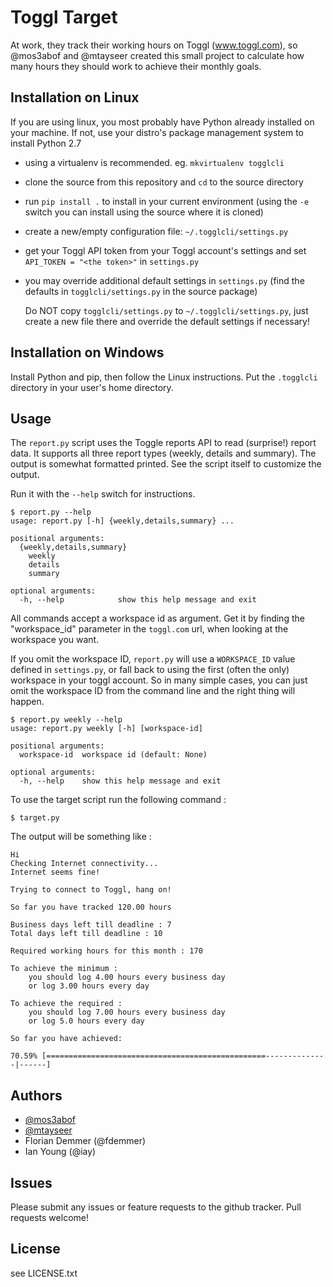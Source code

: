 Toggl Target
============

At work, they track their working hours on Toggl (www.toggl.com), so @mos3abof and
@mtayseer created this small project to calculate how many hours they should
work to achieve their monthly goals.


Installation on Linux
---------------------

If you are using linux, you most probably have Python already installed on
your machine. If not, use your distro's package management system to install
Python 2.7

* using a virtualenv is recommended. eg. `mkvirtualenv togglcli`
* clone the source from this repository and `cd` to the source directory
* run `pip install .` to install in your current environment (using the `-e`
  switch you can install using the source where it is cloned)
* create a new/empty configuration file: `~/.togglcli/settings.py`
* get your Toggl API token from your Toggl account's settings and set
  `API_TOKEN = "<the token>"` in `settings.py`
* you may override additional default settings in `settings.py` (find the
  defaults in `togglcli/settings.py` in the source package)

    Do NOT copy `togglcli/settings.py` to `~/.togglcli/settings.py`,
    just create a new file there and override the default settings if necessary!


Installation on Windows
-----------------------

Install Python and pip, then follow the Linux instructions. Put the
`.togglcli` directory in your user's home directory.


Usage
-----

The `report.py` script uses the Toggle reports API to read (surprise!) report
data. It supports all three report types (weekly, details and summary). The
output is somewhat formatted printed. See the script itself to customize the
output.

Run it with the `--help` switch for instructions.

```
$ report.py --help
usage: report.py [-h] {weekly,details,summary} ...

positional arguments:
  {weekly,details,summary}
    weekly
    details
    summary

optional arguments:
  -h, --help            show this help message and exit
```

All commands accept a workspace id as argument. Get it by finding the
"workspace_id" parameter in the `toggl.com` url, when looking at the workspace
you want.

If you omit the workspace ID, `report.py` will use a
`WORKSPACE_ID` value defined in `settings.py`, or fall back to using the first
(often the only) workspace in your toggl account. So in many simple cases, you
can just omit the workspace ID from the command line and the right thing will
happen.

```
$ report.py weekly --help
usage: report.py weekly [-h] [workspace-id]

positional arguments:
  workspace-id  workspace id (default: None)

optional arguments:
  -h, --help    show this help message and exit
```


To use the target script run the following command :

```
$ target.py
```

The output will be something like :

```
Hi
Checking Internet connectivity...
Internet seems fine!

Trying to connect to Toggl, hang on!

So far you have tracked 120.00 hours

Business days left till deadline : 7
Total days left till deadline : 10

Required working hours for this month : 170

To achieve the minimum :
    you should log 4.00 hours every business day
    or log 3.00 hours every day

To achieve the required :
    you should log 7.00 hours every business day
    or log 5.0 hours every day

So far you have achieved:

70.59% [=================================================--------------|------]
```


Authors
-------

* [@mos3abof](http://www.mos3abof.com)
* [@mtayseer](http://www.mtayseer.net)
* Florian Demmer (@fdemmer)
* Ian Young (@iay)


Issues
------

Please submit any issues or feature requests to the github tracker.
Pull requests welcome!


License
-------

see LICENSE.txt
